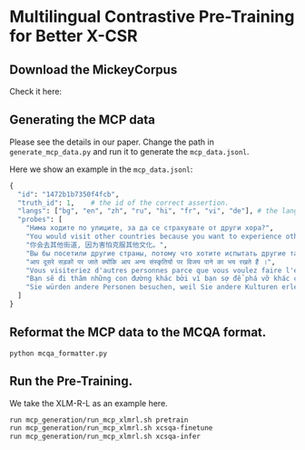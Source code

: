 # Multilingual Contrastive Pre-Training for Better X-CSR

## Download the MickeyCorpus

Check it here: 

## Generating the MCP data

Please see the details in our paper. Change the path in `generate_mcp_data.py` and run it to generate the `mcp_data.jsonl`.

Here we show an example in the `mcp_data.jsonl`:

```python
{
  "id": "1472b1b7350f4fcb",
  "truth_id": 1,    # the id of the correct assertion.
  "langs": ["bg", "en", "zh", "ru", "hi", "fr", "vi", "de"], # the lang of each probe in the same order.
  "probes": [
    "Нима ходите по улиците, за да се страхувате от други хора?",
    "You would visit other countries because you want to experience other cultures.",   # only this is correct.
    "你会去其他街道, 因为害怕克服其他文化。",
    "Вы бы посетили другие страны, потому что хотите испытать другие таланты.",
    "आप दूसरे सड़कों पर जाते क्योंकि आप अन्य संस्कृतियों पर विजय पाने का भय रखते हैं ।",
    "Vous visiteriez d'autres personnes parce que vous voulez faire l'expérience d'autres cultures.",
    "Bạn sẽ đi thăm những con đường khác bởi vì bạn sợ để phá vỡ khác chủng tộc.",
    "Sie würden andere Personen besuchen, weil Sie andere Kulturen erleben möchten."
  ]
}
```


## Reformat the MCP data to the MCQA format.

`python mcqa_formatter.py`

## Run the Pre-Training.

We take the XLM-R-L as an example here.

```bash 
run mcp_generation/run_mcp_xlmrl.sh pretrain
run mcp_generation/run_mcp_xlmrl.sh xcsqa-finetune
run mcp_generation/run_mcp_xlmrl.sh xcsqa-infer
```
